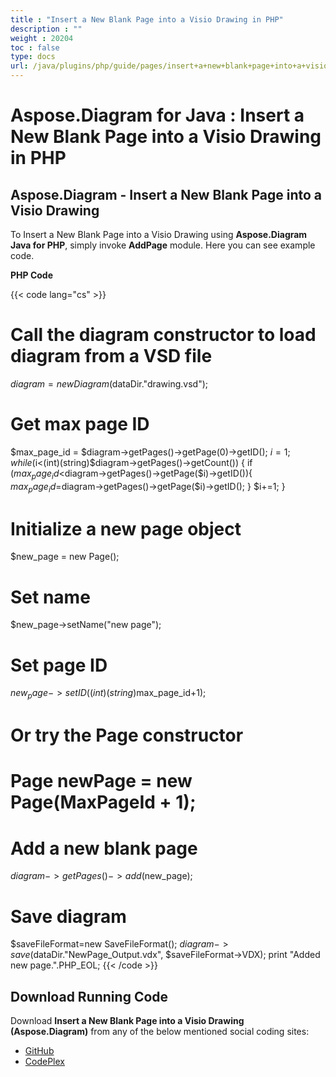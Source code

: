 ```yaml
---
title : "Insert a New Blank Page into a Visio Drawing in PHP" 
description : "" 
weight : 20204 
toc : false
type: docs
url: /java/plugins/php/guide/pages/insert+a+new+blank+page+into+a+visio+drawing+in+php/
---
```


# Aspose.Diagram for Java : Insert a New Blank Page into a Visio Drawing in PHP


## Aspose.Diagram - Insert a New Blank Page into a Visio Drawing

To Insert a New Blank Page into a Visio Drawing using **Aspose.Diagram Java for PHP**, simply invoke **AddPage** module. Here you can see example code.

**PHP Code**

{{< code lang="cs" >}}
# Call the diagram constructor to load diagram from a VSD file
$diagram = new Diagram($dataDir."drawing.vsd");

# Get max page ID

$max_page_id = $diagram->getPages()->getPage(0)->getID();
$i = 1;
while ($i<(int)(string)$diagram->getPages()->getCount()) {
if ($max_page_id<$diagram->getPages()->getPage($i)->getID()){
$max_page_id=$diagram->getPages()->getPage($i)->getID();
}
$i+=1;
}

# Initialize a new page object
$new_page = new Page();

# Set name
$new_page->setName("new page");

# Set page ID
$new_page->setID((int)(string)$max_page_id+1);

# Or try the Page constructor
# Page newPage = new Page(MaxPageId + 1);

# Add a new blank page
$diagram->getPages()->add($new_page);

# Save diagram
$saveFileFormat=new SaveFileFormat();
$diagram->save($dataDir."NewPage_Output.vdx", $saveFileFormat->VDX);
print "Added new page.".PHP_EOL;
{{< /code >}}

## Download Running Code

Download **Insert a New Blank Page into a Visio Drawing (Aspose.Diagram)** from any of the below mentioned social coding sites:

*   [GitHub](https://github.com/asposediagram/Aspose.Diagram-for-Java/blob/master/Plugins/Aspose_Diagram_Java_for_PHP/src/aspose/diagram/WorkingwithPages/AddPage.php)
*   [CodePlex](https://asposediagramjavaphp.codeplex.com/SourceControl/latest#src/aspose/diagram/WorkingwithPages/AddPage.php)

